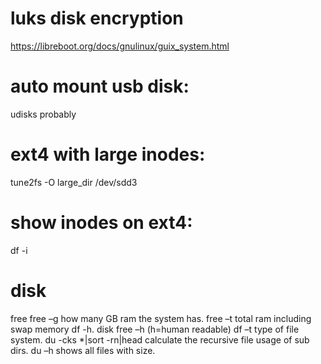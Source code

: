 
# luks disk encryption

https://libreboot.org/docs/gnulinux/guix_system.html


# auto mount usb disk:
udisks probably


# ext4 with large inodes:
tune2fs -O large_dir /dev/sdd3


# show inodes on ext4:
df -i

# disk
free
free –g   how many GB ram the system has.
free –t total ram including swap memory
df -h.  	disk free –h  (h=human readable)
df –t   	type of file system.
du -cks *|sort -rn|head 	calculate the recursive file usage of sub dirs.
du –h shows all files with size.
